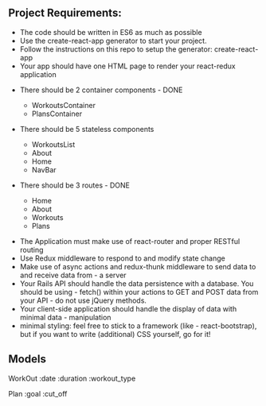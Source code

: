 ## Project Requirements:

- The code should be written in ES6 as much as possible
- Use the create-react-app generator to start your project.
- Follow the instructions on this repo to setup the generator: create-react-app
- Your app should have one HTML page to render your react-redux application

* There should be 2 container components - DONE

  - WorkoutsContainer
  - PlansContainer

* There should be 5 stateless components

  - WorkoutsList
  - About
  - Home
  - NavBar

* There should be 3 routes - DONE
  - Home
  - About
  - Workouts
  - Plans

- The Application must make use of react-router and proper RESTful routing
- Use Redux middleware to respond to and modify state change
- Make use of async actions and redux-thunk middleware to send data to and receive data from - a server
- Your Rails API should handle the data persistence with a database. You should be using - fetch() within your actions to GET and POST data from your API - do not use jQuery methods.
- Your client-side application should handle the display of data with minimal data - manipulation
- minimal styling: feel free to stick to a framework (like - react-bootstrap), but if you want to write (additional) CSS yourself, go for it!

## Models

WorkOut :date :duration :workout_type

Plan :goal :cut_off
